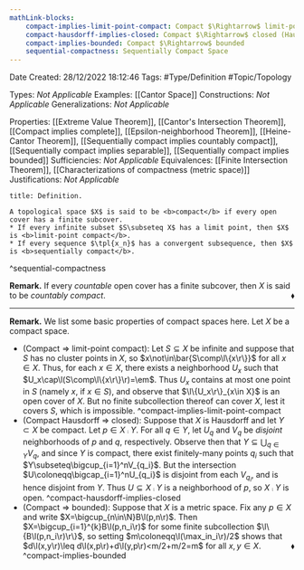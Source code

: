 ```yaml
---
mathLink-blocks:
    compact-implies-limit-point-compact: Compact $\Rightarrow$ limit-point compact
    compact-hausdorff-implies-closed: Compact $\Rightarrow$ closed (Hausdorff)
    compact-implies-bounded: Compact $\Rightarrow$ bounded
    sequential-compactness: Sequentially Compact Space
---
```


<div class="topSpace"></div>

Date Created: 28/12/2022 18:12:46
Tags: #Type/Definition #Topic/Topology

Types: <i>Not Applicable</i>
Examples: [[Cantor Space]]
Constructions: <i>Not Applicable</i>
Generalizations: <i>Not Applicable</i>

Properties: [[Extreme Value Theorem]], [[Cantor's Intersection Theorem]], [[Compact implies complete]], [[Epsilon-neighborhood Theorem]], [[Heine-Cantor Theorem]], [[Sequentially compact implies countably compact]], [[Sequentially compact implies separable]], [[Sequentially compact implies bounded]]
Sufficiencies: <i>Not Applicable</i>
Equivalences: [[Finite Intersection Theorem]], [[Characterizations of compactness (metric space)]]
Justifications: <i>Not Applicable</i>

``` ad-Definition
title: Definition.

A topological space $X$ is said to be <b>compact</b> if every open cover has a finite subcover.
* If every infinite subset $S\subseteq X$ has a limit point, then $X$ is <b>limit-point compact</b>.
* If every sequence $\tpl{x_n}$ has a convergent subsequence, then $X$ is <b>sequentially compact</b>.

```
^sequential-compactness

<b>Remark.</b> If every <i>countable</i> open cover has a finite subcover, then $X$ is said to be <i>countably compact</i>.<span style="float:right;">$\blacklozenge$</span>

---

<b>Remark.</b> We list some basic properties of compact spaces here. Let $X$ be a compact space.
* (Compact $\Rightarrow$ limit-point compact): Let $S\subseteq X$ be infinite and suppose that $S$ has no cluster points in $X$, so $x\not\in\bar{S\comp\l\{x\r\}}$ for all $x\in X$. Thus, for each $x\in X$, there exists a neighborhood $U_x$ such that $U_x\cap\l(S\comp\l\{x\r\}\r)=\em$. Thus $U_x$ contains at most one point in $S$ (namely $x$, if $x\in S$), and observe that $\l\{U_x\r\}_{x\in X}$ is an open cover of $X$. But no finite subcollection thereof can cover $X$, lest it covers $S$, which is impossible.
^compact-implies-limit-point-compact
* (Compact Hausdorff $\Rightarrow$ closed): Suppose that $X$ is Hausdorff and let $Y\subset X$ be compact. Let $p\in X\comp Y$. For all $q\in Y$, let $U_q$ and $V_q$ be <i>disjoint</i> neighborhoods of $p$ and $q$, respectively. Observe then that $Y\subseteq\bigcup_{q\in Y}V_q$, and since $Y$ is compact, there exist finitely-many points $q_i$ such that $Y\subseteq\bigcup_{i=1}^nV_{q_i}$. But the intersection $U\coloneqq\bigcap_{i=1}^nU_{q_i}$ is disjoint from each $V_{q_i}$, and is hence disjoint from $Y$. Thus $U\subseteq X\comp Y$ is a neighborhood of $p$, so $X\comp Y$ is open.
^compact-hausdorff-implies-closed
* (Compact $\Rightarrow$ bounded): Suppose that $X$ is a metric space. Fix any $p\in X$ and write $X=\bigcup_{n\in\N}B\l(p,n\r)$. Then $X=\bigcup_{i=1}^{k}B\l(p,n_i\r)$ for some finite subcollection $\l\{B\l(p,n_i\r)\r\}$, so setting $m\coloneqq\l(\max_in_i\r)/2$ shows that $d\l(x,y\r)\leq d\l(x,p\r)+d\l(y,p\r)<m/2+m/2=m$ for all $x,y\in X$.<span style="float:right;">$\blacklozenge$</span>
^compact-implies-bounded
